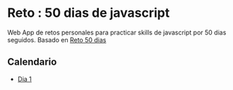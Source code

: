 # Reto : 50 dias de javascript

Web App de retos personales para practicar skills de javascript por 50 dias seguidos. Basado en [Reto 50 dias](https://github.com/hernan066/Reto-50-dias)

## Calendario

* [Dia 1](https://github.com/malvabombom/Reto-50-dias-de-javascript/tree/main/01-challenge)
